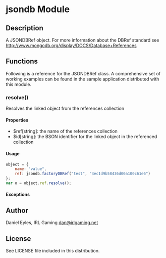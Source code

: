 # jsondb Module

## Description

A JSONDBRef object. For more information about the DBRef standard see http://www.mongodb.org/display/DOCS/Database+References

## Functions

Following is a reference for the JSONDBRef class. A comprehensive set of working examples can be found in the sample application distributed with this module.

### resolve()

Resolves the linked object from the references collection

#### Properties

* $ref[string]: the name of the references collection
* $id[string]: the BSON identifier for the linked object in the referenced collection

#### Usage

``` javascript
object = {
	name: "value",
	ref: jsondb.factoryDBRef("test", "4ec1d9b58436d00a100c61e6")
};
var o = object.ref.resolve();
```
#### Exceptions

## Author

Daniel Eyles, IRL Gaming
dan@irlgaming.net

## License

See LICENSE file included in this distribution.